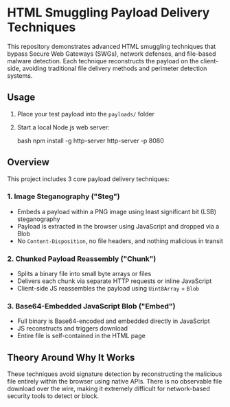 # HTML Smuggling Payload Delivery Techniques

This repository demonstrates advanced HTML smuggling techniques that bypass Secure Web Gateways (SWGs), network defenses, and file-based malware detection. Each technique reconstructs the payload on the client-side, avoiding traditional file delivery methods and perimeter detection systems.

## Usage

1. Place your test payload into the `payloads/` folder  
2. Start a local Node.js web server:

   bash
   npm install -g http-server
   http-server -p 8080

## Overview

This project includes 3 core payload delivery techniques:

### 1. Image Steganography ("Steg")
- Embeds a payload within a PNG image using least significant bit (LSB) steganography  
- Payload is extracted in the browser using JavaScript and dropped via a Blob  
- No `Content-Disposition`, no file headers, and nothing malicious in transit  

### 2. Chunked Payload Reassembly ("Chunk")
- Splits a binary file into small byte arrays or files  
- Delivers each chunk via separate HTTP requests or inline JavaScript  
- Client-side JS reassembles the payload using `Uint8Array` + `Blob`  

### 3. Base64-Embedded JavaScript Blob ("Embed")
- Full binary is Base64-encoded and embedded directly in JavaScript  
- JS reconstructs and triggers download  
- Entire file is self-contained in the HTML page  

## Theory Around Why It Works

These techniques avoid signature detection by reconstructing the malicious file entirely within the browser using native APIs. There is no observable file download over the wire, making it extremely difficult for network-based security tools to detect or block.

